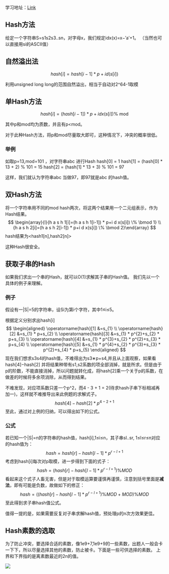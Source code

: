 学习地址：[Link](https://blog.csdn.net/pengwill97/article/details/80879387)

## Hash方法

给定一个字符串S=s1s2s3..sn，对字母x，我们规定idx(x)=x−′a′+1。 （当然也可以直接用si的ASCII值）

## 自然溢出法
$$
h a s h[i]=h a s h[i-1] * p+i d(s[i])
$$

利用unsigned long long的范围自然溢出，相当于自动对2^64-1取模

## 单Hash方法

$$
h a s h[i]=(h a s h[i-1]) * p+i d x(s[i]) \% \text { mod }
$$

其中p和mod均为质数，并且有p<mod。

对于此种Hash方法，将p和mod尽量取大即可，这种情况下，冲突的概率很低。

### 举例

如取p=13,mod=101
，对字符串abc
进行Hash 
hash[0] = 1 
hash[1] = (hash[0] * 13 + 2) % 101 = 15 
hash[2] = (hash[1] * 13 + 3) % 101 = 97

这样，我们就认为字符串abc
当做97，即97就是abc
 的hash值。

## 双Hash方法

将一个字符串用不同的mod hash两次，将这两个结果用一个二元组表示，作为Hash结果。
$$
\begin{array}{l}{h a s h 1[i]=(h a s h 1[i-1]) * p+i d x(s[i]) \% \bmod 1} \\ {h a s h 2[i]=(h a s h 2[i-1]) * p+i d x(s[i]) \% \bmod 2}\end{array}
$$
hash结果为<hash1[n],hash2[n]>

这种Hash很安全。

## 获取子串的Hash

如果我们求出一个串的Hash，就可以O(1)求解其子串的Hash值。 
我们先以一个具体的例子来理解。

### 例子

假设有一|S|=5的字符串，设Si为第i个字符，其中1≤i≤5。

根据定义分别求出hash[i]
$$
\begin{aligned} \operatorname{hash}[1] &=s_{1} \\ \operatorname{hash}[2] &=s_{1} * p+s_{2} \\ \operatorname{hash}[3] &=s_{1} * p^{2}+s_{2} * p+s_{3} \\ \operatorname{hash}[4] &=s_{1} * p^{3}+s_{2} * p^{2}+s_{3} * p+s_{4} \\ \operatorname{hash}[5] &=s_{1} * p^{4}+s_{2} * p^{3}+s_{3} * p^{2}+s_{4} * p+s_{5} \end{aligned}
$$
现在我们想求s3s4的hash值，不难得出为s3∗p+s4,并且从上面观察，如果看hash[4]−hash[2]
并将结果种带有s1,s2系数的项全部消掉，就是所求。但是由于p的阶数，不能直接消掉，所以问题就转化成，将hash[2]乘一个关于p的系数，在做差的时候将多余项消除，从而得到结果。

不难发现，对应项系数只差一个p^2，而4 - 3 + 1 = 2(待求hash子串下标相减再加一)，这样就不难推导出来此例题的求解式子。
$$
h a s h[4]-h a s h[2] * p^{4-2+1}
$$
至此，通过对上例的归纳，可以得出如下的公式。

### 公式

若已知一个|S|=n的字符串的hash值，hash[i],1≤i≤n，其子串sl..sr, 1≤l≤r≤n对应的hash值为：
$$
h a s h=h a s h[r]-h a s h[l-1] * p^{r-l+1}
$$
考虑到hash[i]每次对p取模，进一步得到下面的式子：
$$
h a s h=\left(h a s h[r]-h a s h[l-1] * p^{r-l+1}\right) \% M O D
$$
看起来这个式子人畜无害，但是对于取模运算要谨慎再谨慎，注意到括号里面是**减法**，即有可能是负数，故做如下的修正：
$$
h a s h=\left(\left(h a s h[r]-h a s h[l-1] * p^{r-l+1}\right) \% M O D+M O D\right) \% M O D
$$
至此得到求子串hash值公式。

值得一提的是，如果需要反复对子串求解hash值，预处理p的n次方效果更佳。

## Hash素数的选取

为了防止冲突，要选择合适的素数，像1e9+7,1e9+9的一些素数，出题人一般会卡一下下，所以尽量选择其他的素数，防止被卡。下面是一些可供选择的素数。 
上界和下界指的是离素数最近的2n的值。

![](https://i.loli.net/2019/05/15/5cdc08c5c20e224500.jpg)


